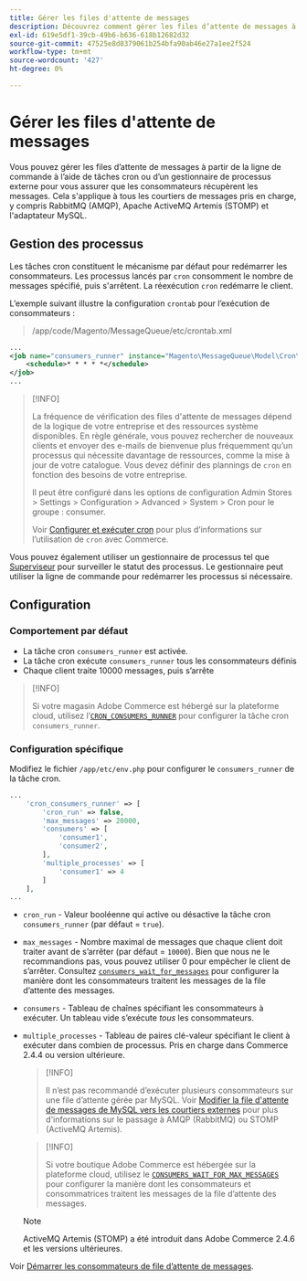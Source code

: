```yaml
---
title: Gérer les files d'attente de messages
description: Découvrez comment gérer les files d’attente de messages à partir de la ligne de commande pour Adobe Commerce.
exl-id: 619e5df1-39cb-49b6-b636-618b12682d32
source-git-commit: 47525e8d8379061b254bfa90ab46e27a1ee2f524
workflow-type: tm+mt
source-wordcount: '427'
ht-degree: 0%

---
```


# Gérer les files d&#39;attente de messages

Vous pouvez gérer les files d’attente de messages à partir de la ligne de commande à l’aide de tâches cron ou d’un gestionnaire de processus externe pour vous assurer que les consommateurs récupèrent les messages. Cela s&#39;applique à tous les courtiers de messages pris en charge, y compris RabbitMQ (AMQP), Apache ActiveMQ Artemis (STOMP) et l&#39;adaptateur MySQL.

## Gestion des processus

Les tâches cron constituent le mécanisme par défaut pour redémarrer les consommateurs. Les processus lancés par `cron` consomment le nombre de messages spécifié, puis s&#39;arrêtent. La réexécution `cron` redémarre le client.

L’exemple suivant illustre la configuration `crontab` pour l’exécution de consommateurs :

> /app/code/Magento/MessageQueue/etc/crontab.xml

```xml
...
<job name="consumers_runner" instance="Magento\MessageQueue\Model\Cron\ConsumersRunner" method="run">
    <schedule>* * * * *</schedule>
</job>
...
```

>[!INFO]
>
>La fréquence de vérification des files d&#39;attente de messages dépend de la logique de votre entreprise et des ressources système disponibles. En règle générale, vous pouvez rechercher de nouveaux clients et envoyer des e-mails de bienvenue plus fréquemment qu’un processus qui nécessite davantage de ressources, comme la mise à jour de votre catalogue. Vous devez définir des plannings de `cron` en fonction des besoins de votre entreprise.
>
>Il peut être configuré dans les options de configuration Admin Stores > Settings > Configuration > Advanced > System > Cron pour le groupe : consumer.
>
>Voir [Configurer et exécuter cron](../cli/configure-cron-jobs.md) pour plus d’informations sur l’utilisation de `cron` avec Commerce.

Vous pouvez également utiliser un gestionnaire de processus tel que [Superviseur](https://supervisord.readthedocs.io/en/latest/) pour surveiller le statut des processus. Le gestionnaire peut utiliser la ligne de commande pour redémarrer les processus si nécessaire.

## Configuration

### Comportement par défaut

- La tâche cron `consumers_runner` est activée.
- La tâche cron exécute `consumers_runner` tous les consommateurs définis
- Chaque client traite 10000 messages, puis s’arrête

>[!INFO]
>
>Si votre magasin Adobe Commerce est hébergé sur la plateforme cloud, utilisez l’[`CRON_CONSUMERS_RUNNER`](https://experienceleague.adobe.com/docs/commerce-cloud-service/user-guide/configure/env/stage/variables-deploy.html?lang=fr#cron_consumers_runner) pour configurer la tâche cron `consumers_runner`.

### Configuration spécifique

Modifiez le fichier `/app/etc/env.php` pour configurer le `consumers_runner` de la tâche cron.

```php
...
    'cron_consumers_runner' => [
        'cron_run' => false,
        'max_messages' => 20000,
        'consumers' => [
            'consumer1',
            'consumer2',
        ],
        'multiple_processes' => [
            'consumer1' => 4
        ]
    ],
...
```

- `cron_run` - Valeur booléenne qui active ou désactive la tâche cron `consumers_runner` (par défaut = `true`).
- `max_messages` - Nombre maximal de messages que chaque client doit traiter avant de s’arrêter (par défaut = `10000`). Bien que nous ne le recommandions pas, vous pouvez utiliser 0 pour empêcher le client de s’arrêter. Consultez [`consumers_wait_for_messages`](../reference/config-reference-envphp.md#consumerswaitformessages) pour configurer la manière dont les consommateurs traitent les messages de la file d’attente des messages.
- `consumers` - Tableau de chaînes spécifiant les consommateurs à exécuter. Un tableau vide s’exécute *tous* les consommateurs.
- `multiple_processes` - Tableau de paires clé-valeur spécifiant le client à exécuter dans combien de processus. Pris en charge dans Commerce 2.4.4 ou version ultérieure.

  >[!INFO]
  >
  >Il n’est pas recommandé d’exécuter plusieurs consommateurs sur une file d’attente gérée par MySQL. Voir [Modifier la file d&#39;attente de messages de MySQL vers les courtiers externes](https://developer.adobe.com/commerce/php/development/components/message-queues/#change-message-queue-from-mysql-to-external-brokers) pour plus d&#39;informations sur le passage à AMQP (RabbitMQ) ou STOMP (ActiveMQ Artemis).

  >[!INFO]
  >
  >Si votre boutique Adobe Commerce est hébergée sur la plateforme cloud, utilisez le [`CONSUMERS_WAIT_FOR_MAX_MESSAGES`](https://experienceleague.adobe.com/docs/commerce-cloud-service/user-guide/configure/env/stage/variables-deploy.html?lang=fr#consumers_wait_for_max_messages) pour configurer la manière dont les consommateurs et consommatrices traitent les messages de la file d’attente des messages.

  >[!NOTE]
  >
  >ActiveMQ Artemis (STOMP) a été introduit dans Adobe Commerce 2.4.6 et les versions ultérieures.

Voir [Démarrer les consommateurs de file d’attente de messages](../cli/start-message-queues.md).
